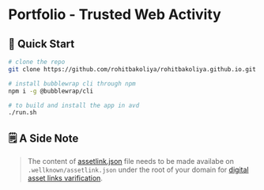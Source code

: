 # Portfolio - Trusted Web Activity


## 🚀 Quick Start

```bash
# clone the repo
git clone https://github.com/rohitbakoliya/rohitbakoliya.github.io.git

# install bubblewrap cli through npm
npm i -g @bubblewrap/cli

# to build and install the app in avd
./run.sh 
```


## 🗒 A Side Note

> The content of [assetlink.json](https://github.com/rohitbakoliya/portfolio-twa/blob/master/assetlinks.json) file needs to be made availabe on `.wellknown/assetlink.json` under the root of your domain for [digital asset links varification](https://developers.google.com/digital-asset-links/v1/getting-started).